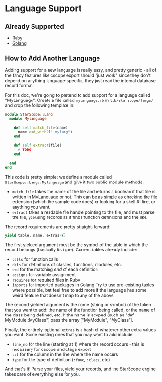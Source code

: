 Language Support
================

Already Supported
-----------------

 * [Ruby](https://www.ruby-lang.org/)
 * [Golang](http://golang.org/)

How to Add Another Language
---------------------------

Adding support for a new language is really easy, and pretty generic - all of
the fancy features like cscope export should "just work" since they don't depend
on anything language-specific, they just read the internal database record
format.

For this doc, we're going to pretend to add support for a language called
"MyLanguage". Create a file called `mylanguage.rb` in `lib/starscope/langs/` and
drop the following template in:

```ruby
module StarScope::Lang
  module Mylanguage

    def self.match_file(name)
      name.end_with?(".mylang")
    end

    def self.extract(file)
      # TODO
    end

  end
end
```

This code is pretty simple: we define a module called
`StarScope::Lang::Mylanguage` and give it two public module methods:
 * `match_file` takes the name of the file and returns a boolean if that file is
   written in MyLanguage or not. This can be as simple as checking the file
   extension (which the sample code does) or looking for a shell #! line, or
   anything you want.
 * `extract` takes a readable file handle pointing to the file, and must parse
   the file, `yield`ing records as it finds function definitions and the like.

The record requirements are pretty straight-forward:
```ruby
yield table, name, extras={}
```
The first yielded argument must be the symbol of the table in which the record
belongs (basically its type). Current tables already include:
 * `calls` for function calls
 * `defs` for definitions of classes, functions, modules, etc.
 * `end` for the matching *end* of each definition
 * `assigns` for variable assignment
 * `requires` for required files in Ruby
 * `imports` for imported packages in Golang
Try to use pre-existing tables where possible, but feel free to add more if the
language has some weird feature that doesn't map to any of the above.

The second yielded argument is the name (string or symbol) of the token that
you want to add: the name of the function being called, or the name of the class
being defined, etc. If the name is scoped (such as "def MyModule::MyClass") pass
the array ["MyModule", "MyClass"].

Finally, the entirely-optional `extras` is a hash of whatever other extra values
you want. Some existing ones that you may want to add include:
 * `line_no` for the line (starting at 1) where the record occurs - this is
   necessary for cscope and ctags export
 * `col` for the column in the line where the name occurs
 * `type` for the type of definition (`:func`, `:class`, etc)

And that's it! Parse your files, yield your records, and the StarScope engine
takes care of everything else for you.
